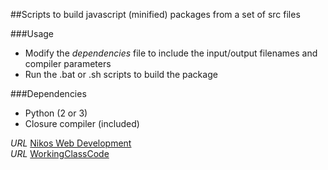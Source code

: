 ##Scripts to build javascript (minified) packages from a set of src files

###Usage

* Modify the *dependencies* file to include the input/output filenames and compiler parameters
* Run the .bat or .sh scripts to build the package

###Dependencies

* Python (2 or 3)
* Closure compiler (included)


*URL* [Nikos Web Development](http://nikos-web-development.netai.net/ "Nikos Web Development")  
*URL* [WorkingClassCode](http://workingclasscode.uphero.com/ "Working Class Code")  

